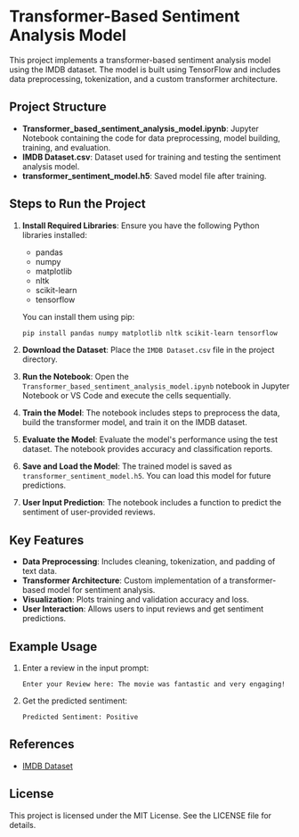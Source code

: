 # Transformer-Based Sentiment Analysis Model

This project implements a transformer-based sentiment analysis model using the IMDB dataset. The model is built using TensorFlow and includes data preprocessing, tokenization, and a custom transformer architecture.

## Project Structure

- **Transformer_based_sentiment_analysis_model.ipynb**: Jupyter Notebook containing the code for data preprocessing, model building, training, and evaluation.
- **IMDB Dataset.csv**: Dataset used for training and testing the sentiment analysis model.
- **transformer_sentiment_model.h5**: Saved model file after training.

## Steps to Run the Project

1. **Install Required Libraries**:
   Ensure you have the following Python libraries installed:
   - pandas
   - numpy
   - matplotlib
   - nltk
   - scikit-learn
   - tensorflow

   You can install them using pip:
   ```bash
   pip install pandas numpy matplotlib nltk scikit-learn tensorflow
   ```

2. **Download the Dataset**:
   Place the `IMDB Dataset.csv` file in the project directory.

3. **Run the Notebook**:
   Open the `Transformer_based_sentiment_analysis_model.ipynb` notebook in Jupyter Notebook or VS Code and execute the cells sequentially.

4. **Train the Model**:
   The notebook includes steps to preprocess the data, build the transformer model, and train it on the IMDB dataset.

5. **Evaluate the Model**:
   Evaluate the model's performance using the test dataset. The notebook provides accuracy and classification reports.

6. **Save and Load the Model**:
   The trained model is saved as `transformer_sentiment_model.h5`. You can load this model for future predictions.

7. **User Input Prediction**:
   The notebook includes a function to predict the sentiment of user-provided reviews.

## Key Features

- **Data Preprocessing**: Includes cleaning, tokenization, and padding of text data.
- **Transformer Architecture**: Custom implementation of a transformer-based model for sentiment analysis.
- **Visualization**: Plots training and validation accuracy and loss.
- **User Interaction**: Allows users to input reviews and get sentiment predictions.

## Example Usage

1. Enter a review in the input prompt:
   ```
   Enter your Review here: The movie was fantastic and very engaging!
   ```
2. Get the predicted sentiment:
   ```
   Predicted Sentiment: Positive
   ```

## References

- [IMDB Dataset](https://www.kaggle.com/datasets/lakshmi25npathi/imdb-dataset-of-50k-movie-reviews/)

## License

This project is licensed under the MIT License. See the LICENSE file for details.
